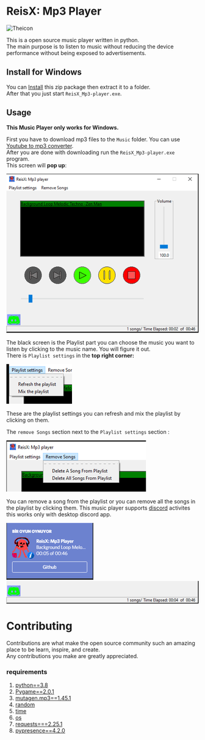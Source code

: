 # ReisX: Mp3 Player
![Theicon](readme_images/TheProgramİco.png)
 
This is a open source music player written in python.<br /> 
The main purpose is to listen to music without reducing the device performance without being exposed to advertisements. <br />

## Install for Windows
You can [Install](https://github.com/reisgoldmanX/ReisX-Mp3_player/raw/main/ReisX_Mp3-player%3D%3D0.0.2.zip) this zip package then extract it to a folder. <br />
After that you just start `ReisX_Mp3-player.exe`.

## Usage
**This Music Player only works for Windows.**

First you have to download mp3 files to the `Music` folder. 
You can use [Youtube to mp3 converter](https://yt1s.com/youtube-to-mp3/en1). <br />
After you are done with downloading run the `ReisX_Mp3-player.exe` program. <br />
This screen will **pop up**:

![MainScreen](readme_images/MainScreen.png)

The black screen is the Playlist part you can choose the music you want to listen by clicking to the music name. You will figure it out. <br />
 There is `Playlist settings` in the **top right corner:**

![Playlist Settings](readme_images/Playlist_settings.png)

These are the playlist settings you can refresh and mix the playlist by clicking on them.

The `remove Songs` section next to the `Playlist settings` section :


![Remove Songs](readme_images/Remove_songs.PNG)


You can remove a song from the playlist or you can remove all the songs in the playlist by clicking them.
This music player supports [discord](https://discord.com/) activites this works only with desktop discord app.

![discord realtime](readme_images/Discord-activity.png)
![Discord activity](readme_images/discord_online.png)


# Contributing
Contributions are what make the open source community such an amazing place to be learn, inspire, and create. <br /> 
Any contributions you make are greatly appreciated.
### requirements

1. [python==3.8](https://www.python.org/)
2. [Pygame==2.0.1](https://www.pygame.org/wiki/GettingStarted)
3. [mutagen.mp3==1.45.1](https://pypi.org/project/mutagen/)
4. [random](https://docs.python.org/3.8/library/random.html)
5. [time](https://docs.python.org/3.8/library/time.html)
6. [os](https://docs.python.org/3.8/library/os.html)
7. [requests===2.25.1](https://pypi.org/project/requests/)
8. [pypresence==4.2.0](https://github.com/qwertyquerty/pypresence/)



